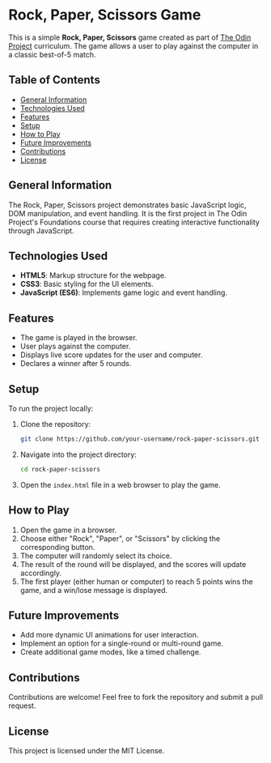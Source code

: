 # Rock, Paper, Scissors Game

This is a simple **Rock, Paper, Scissors** game created as part of [The Odin Project](https://www.theodinproject.com/lessons/foundations-rock-paper-scissors) curriculum. The game allows a user to play against the computer in a classic best-of-5 match.

## Table of Contents

- [General Information](#general-information)
- [Technologies Used](#technologies-used)
- [Features](#features)
- [Setup](#setup)
- [How to Play](#how-to-play)
- [Future Improvements](#future-improvements)
- [Contributions](#contributions)
- [License](#license)

## General Information

The Rock, Paper, Scissors project demonstrates basic JavaScript logic, DOM manipulation, and event handling. It is the first project in The Odin Project's Foundations course that requires creating interactive functionality through JavaScript.

## Technologies Used

- **HTML5**: Markup structure for the webpage.
- **CSS3**: Basic styling for the UI elements.
- **JavaScript (ES6)**: Implements game logic and event handling.

## Features

- The game is played in the browser.
- User plays against the computer.
- Displays live score updates for the user and computer.
- Declares a winner after 5 rounds.

## Setup

To run the project locally:

1. Clone the repository:
   ```bash
   git clone https://github.com/your-username/rock-paper-scissors.git
   ```
2. Navigate into the project directory:
   ```bash
   cd rock-paper-scissors
   ```
3. Open the `index.html` file in a web browser to play the game.

## How to Play

1. Open the game in a browser.
2. Choose either "Rock", "Paper", or "Scissors" by clicking the corresponding button.
3. The computer will randomly select its choice.
4. The result of the round will be displayed, and the scores will update accordingly.
5. The first player (either human or computer) to reach 5 points wins the game, and a win/lose message is displayed.

## Future Improvements

- Add more dynamic UI animations for user interaction.
- Implement an option for a single-round or multi-round game.
- Create additional game modes, like a timed challenge.

## Contributions

Contributions are welcome! Feel free to fork the repository and submit a pull request.

## License

This project is licensed under the MIT License.
